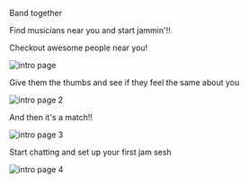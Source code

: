 Band together

Find musicians near you and start jammin'!!

Checkout awesome people near you!

![intro page](https://image.ibb.co/c3xfEw/Screen_Shot_2017_12_30_at_1_41_32_AM.png)

Give them the thumbs and see if they feel the same about you

![intro page 2](https://image.ibb.co/igQe7G/Screen_Shot_2017_12_30_at_2_48_03_PM.png)

And then it's a match!!

![intro page 3](https://image.ibb.co/eumdjw/Screen_Shot_2017_12_30_at_4_05_05_PM.png)

Start chatting and set up your first jam sesh

![intro page 4](https://image.ibb.co/fj8urb/Screen_Shot_2017_12_30_at_4_41_03_PM.png)

